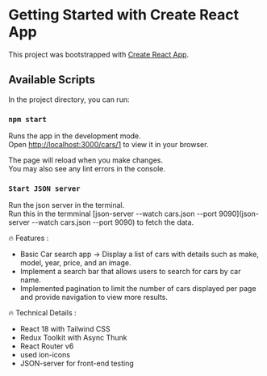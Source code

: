 # Getting Started with Create React App

This project was bootstrapped with [Create React App](https://github.com/facebook/create-react-app).

## Available Scripts

In the project directory, you can run:

### `npm start`

Runs the app in the development mode.\
Open [http://localhost:3000/cars/1](http://localhost:3000/cars/1) to view it in your browser.

The page will reload when you make changes.\
You may also see any lint errors in the console.

### `Start JSON server`
Run the json server in the terminal.\
Run this in the termminal [json-server --watch cars.json --port 9090](json-server --watch cars.json --port 9090) to fetch the data.

🔥 Features :

- Basic Car search app -> Display a list of cars with details such as make, model, year, price, and an image.
- Implement a search bar that allows users to search for cars by car name.
- Implemented pagination to limit the number of cars displayed per page and provide navigation to view more results.

🔥 Technical Details :

- React 18 with Tailwind CSS
- Redux Toolkit with Async Thunk
- React Router v6
- used ion-icons
- JSON-server for front-end testing
  
